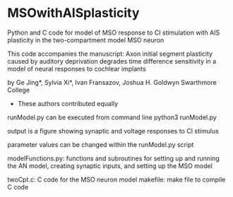# MSOwithAISplasticity
Python and C code for model of MSO response to CI stimulation with AIS plasticity in the two-compartment model MSO neuron

This code accompanies the manuscript:
Axon initial segment plasticity caused by auditory deprivation degrades time difference sensitivity in a model of neural responses to cochlear implants

by
Ge Jing*, Sylvia Xi*, Ivan Fransazov, Joshua H. Goldwyn
Swarthmore College
* These authors contributed equally

runModel.py can be executed from command line
python3 runModel.py

output is a figure showing synaptic and voltage responses to CI stimulus

parameter values can be changed within the runModel.py script

modelFunctions.py: functions and subroutines for setting up and running the AN model, creating synaptic inputs, and setting up the MSO model

twoCpt.c: C code for the MSO neuron model
makefile: make file to compile C code
